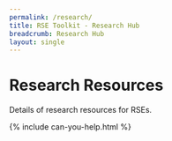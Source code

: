 ```yaml
---
permalink: /research/
title: RSE Toolkit - Research Hub
breadcrumb: Research Hub
layout: single
---
```


# Research Resources

Details of research resources for RSEs.

{% include can-you-help.html %}